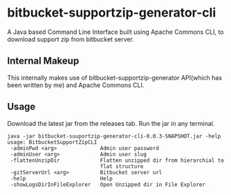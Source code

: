 # bitbucket-supportzip-generator-cli
A Java based Command Line Interface built using Apache Commons CLI, to download support zip from bitbucket server.

## Internal Makeup
This internally makes use of bitbucket-supportzip-generator API(which has been written by me) and Apache Commons CLI.

## Usage
Download the latest jar from the releases tab.
Run the jar in any terminal.

    java -jar bitbucket-suuportzip-generator-cli-0.0.3-SNAPSHOT.jar -help
    usage: BitbucketSupportZipCLI
     -adminPwd <arg>              Admin user password
     -adminUser <arg>             Admin user slug
     -flattenUnzipDir             Flatten unzipped dir from hierarchial to
                                  flat structure
     -gitServerUrl <arg>          Bitbucket server url
     -help                        Help
     -showLogsDirInFileExplorer   Open Unzipped dir in File Explorer
  

